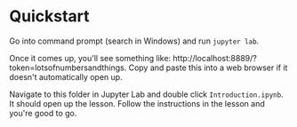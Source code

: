 # Quickstart

Go into command prompt (search in Windows) and run `jupyter lab`.  

Once it comes up, you'll see something like: http://localhost:8889/?token=lotsofnumbersandthings.  Copy and paste this into a web browser if it doesn't automatically open up.

Navigate to this folder in Jupyter Lab and double click `Introduction.ipynb`.  It should open up the lesson.  Follow the instructions in the lesson and you're good to go.
